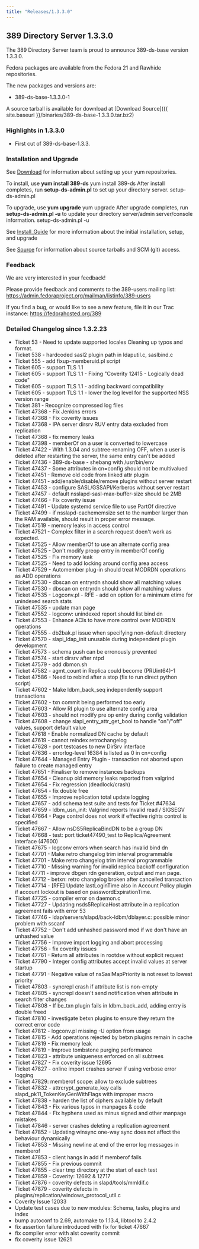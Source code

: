 ```yaml
---
title: "Releases/1.3.3.0"
---
```

389 Directory Server 1.3.3.0
-----------------------------

The 389 Directory Server team is proud to announce 389-ds-base version 1.3.3.0.

Fedora packages are available from the Fedora 21 and Rawhide repositories.

The new packages and versions are:

-   389-ds-base-1.3.3.0-1

A source tarball is available for download at [Download Source]({{ site.baseurl }}/binaries/389-ds-base-1.3.3.0.tar.bz2)

### Highlights in 1.3.3.0

-   First cut of 389-ds-base-1.3.3.

### Installation and Upgrade

See [Download](../download.html) for information about setting up your yum repositories.

To install, use **yum install 389-ds** yum install 389-ds After install completes, run **setup-ds-admin.pl** to set up your directory server. setup-ds-admin.pl

To upgrade, use **yum upgrade** yum upgrade After upgrade completes, run **setup-ds-admin.pl -u** to update your directory server/admin server/console information. setup-ds-admin.pl -u

See [Install\_Guide](../legacy/install-guide.html) for more information about the initial installation, setup, and upgrade

See [Source](../development/source.html) for information about source tarballs and SCM (git) access.

### Feedback

We are very interested in your feedback!

Please provide feedback and comments to the 389-users mailing list: <https://admin.fedoraproject.org/mailman/listinfo/389-users>

If you find a bug, or would like to see a new feature, file it in our Trac instance: <https://fedorahosted.org/389>

### Detailed Changelog since 1.3.2.23

-   Ticket 53    - Need to update supported locales Cleaning up typos and format.
-   Ticket 538   - hardcoded sasl2 plugin path in ldaputil.c, saslbind.c
-   Ticket 555   - add fixup-memberuid.pl script
-   Ticket 605   - support TLS 1.1
-   Ticket 605   - support TLS 1.1 - Fixing "Coverity 12415 - Logically dead code"
-   Ticket 605   - support TLS 1.1 - adding backward compatibility
-   Ticket 605   - support TLS 1.1 - lower the log level for the supported NSS version range
-   Ticket 381   - Recognize compressed log files
-   Ticket 47368 - Fix Jenkins errors
-   Ticket 47368 - Fix coverity issues
-   Ticket 47368 - IPA server dirsrv RUV entry data excluded from replication
-   Ticket 47368 - fix memory leaks
-   Ticket 47398 - memberOf on a user is converted to lowercase
-   Ticket 47422 - With 1.3.04 and subtree-renaming OFF, when a user is deleted after restarting the server, the same entry can't be added
-   Ticket 47436 - 389-ds-base - shebang with /usr/bin/env
-   Ticket 47437 - Some attributes in cn=config should not be multivalued
-   Ticket 47451 - Remove old code from linked attr plugin
-   Ticket 47451 - add/enable/disable/remove plugins without server restart
-   Ticket 47453 - configure SASL/GSSAPI/Kerberos without server restart
-   Ticket 47457 - default nsslapd-sasl-max-buffer-size should be 2MB
-   Ticket 47466 - Fix coverity issue
-   Ticket 47491 - Update systemd service file to use PartOf directive
-   Ticket 47499 - if nsslapd-cachememsize set to the number larger than the RAM available, should result in proper error message.
-   Ticket 47519 - memory leaks in access control
-   Ticket 47521 - Complex filter in a search request doen't work as expected.
-   Ticket 47525 - Allow memberOf to use an alternate config area
-   Ticket 47525 - Don't modify preop entry in memberOf config
-   Ticket 47525 - Fix memory leak
-   Ticket 47525 - Need to add locking around config area access
-   Ticket 47529 - Automember plug-in should treat MODRDN operations as ADD operations
-   Ticket 47530 - dbscan on entryrdn should show all matching values
-   Ticket 47530 - dbscan on entryrdn should show all matching values
-   Ticket 47535 - Logconv.pl - RFE - add on option for a minimum etime for unindexed search stats
-   Ticket 47535 - update man page
-   Ticket 47552 - logconv: unindexed report should list bind dn
-   Ticket 47553 - Enhance ACIs to have more control over MODRDN operations
-   Ticket 47555 - db2bak.pl issue when specifying non-default directory
-   Ticket 47570 - slapi_ldap_init unusable during independent plugin development
-   Ticket 47573 - schema push can be erronously prevented
-   Ticket 47574 - start dirsrv after ntpd
-   Ticket 47579 - add dbmon.sh
-   Ticket 47582 - agmt_count in Replica could become (PRUint64)-1
-   Ticket 47586 - Need to rebind after a stop (fix to run direct python script)
-   Ticket 47602 - Make ldbm_back_seq independently support transactions
-   Ticket 47602 - txn commit being performed too early
-   Ticket 47603 - Allow RI plugin to use alternate config area
-   Ticket 47603 - should not modify pre op entry during config validation
-   Ticket 47608 - change slapi_entry_attr_get_bool to handle "on"/"off" values, support default value
-   Ticket 47618 - Enable normalized DN cache by default
-   Ticket 47619 - cannot reindex retrochangelog
-   Ticket 47628 - port testcases to new DirSrv interface
-   Ticket 47636 - errorlog-level 16384 is listed as 0 in cn=config
-   Ticket 47644 - Managed Entry Plugin - transaction not aborted upon failure to create managed entry
-   Ticket 47651 - Finaliser to remove instances backups
-   Ticket 47654 - Cleanup old memory leaks reported from valgrind
-   Ticket 47654 - Fix regression (deadlock/crash)
-   Ticket 47654 - fix double free
-   Ticket 47655 - Improve replication total update logging
-   Ticket 47657 - add schema test suite and tests for Ticket #47634
-   Ticket 47659 - ldbm_usn_init: Valgrind reports Invalid read / SIGSEGV
-   Ticket 47664 - Page control does not work if effective rights control is specified
-   Ticket 47667 - Allow nsDS5ReplicaBindDN to be a group DN
-   Ticket 47668 - test: port ticket47490_test to Replica/Agreement interface (47600)
-   Ticket 47675 - logconv errors when search has invalid bind dn
-   Ticket 47701 - Make retro changelog trim interval programmable
-   Ticket 47701 - Make retro changelog trim interval programmable
-   Ticket 47710 - Missing warning for invalid replica backoff configuration
-   Ticket 47711 - improve dbgen rdn generation, output and man page.
-   Ticket 47712 - betxn: retro changelog broken after cancelled transaction
-   Ticket 47714 - [RFE] Update lastLoginTime also in Account Policy plugin if account lockout is based on passwordExpirationTime.
-   Ticket 47725 - compiler error on daemon.c
-   Ticket 47727 - Updating nsds5ReplicaHost attribute in a replication agreement fails with error 53
-   Ticket 47746 - ldap/servers/slapd/back-ldbm/dblayer.c: possible minor problem with sscanf
-   Ticket 47752 - Don't add unhashed password mod if we don't have an unhashed value
-   Ticket 47756 - Improve import logging and abort processing
-   Ticket 47756 - fix coverity issues
-   Ticket 47761 - Return all attributes in rootdse without explicit request
-   Ticket 47790 - Integer config attributes accept invalid  values at server startup
-   Ticket 47791 - Negative value of nsSaslMapPriority is not  reset to lowest priority
-   Ticket 47803 - syncrepl crash if attribute list is non-empty
-   Ticket 47805 - syncrepl doesn't send notification when attribute in search filter changes
-   Ticket 47808 - If be_txn plugin fails in ldbm_back_add, adding entry is double freed
-   Ticket 47810 - investigate betxn plugins to ensure they  return the correct error code
-   Ticket 47812 - logconv.pl missing -U option from usage
-   Ticket 47815 - Add operations rejected by betxn plugins remain in cache
-   Ticket 47819 - Fix memory leak
-   Ticket 47819 - Improve tombstone purging performance
-   Ticket 47823 - attribute uniqueness enforced on all subtrees
-   Ticket 47827 - Fix coverity issue 12695
-   Ticket 47827 - online import crashes server if using verbose error logging
-   Ticket 47829: memberof scope: allow to exclude subtrees
-   Ticket 47832 - attrcrypt_generate_key calls slapd_pk11_TokenKeyGenWithFlags with improper macro
-   Ticket 47838 - harden the list of ciphers available by default
-   Ticket 47843 - Fix various typos in manpages & code
-   Ticket 47844 - Fix hyphens used as minus signed and other manpage mistakes
-   Ticket 47846 - server crashes deleting a replication agreement
-   Ticket 47852 - Updating winsync one-way sync does not affect the behaviour dynamically
-   Ticket 47853 - Missing newline at end of the error log messages in memberof
-   Ticket 47853 - client hangs in add if memberof fails
-   Ticket 47855 - Fix previous commit
-   Ticket 47855 - clear tmp directory at the start of each test
-   Ticket 47859 - Coverity: 12692 & 12717
-   Ticket 47876 - coverity defects in slapd/tools/mmldif.c
-   Ticket 47879 - coverity defects in plugins/replication/windows_protocol_util.c
-   Coverity Issue 12033
-   Update test cases due to new modules: Schema, tasks, plugins and index
-   bump autoconf to 2.69, automake to 1.13.4, libtool to 2.4.2
-   fix assertion failure introduced with fix for ticket 47667
-   fix compiler error with alst coverity commit
-   fix coverity issue 12621
